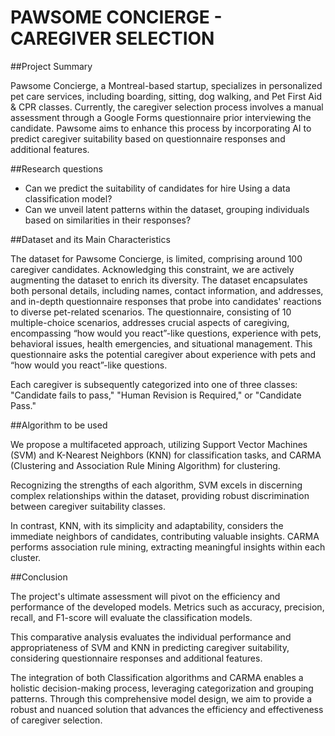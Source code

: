 # PAWSOME CONCIERGE - CAREGIVER SELECTION
##Project Summary

Pawsome Concierge, a Montreal-based startup, specializes in personalized pet care services, including boarding, sitting, dog walking, and Pet First Aid & CPR classes. Currently, the caregiver selection process involves a manual assessment through a Google Forms questionnaire prior interviewing the candidate. Pawsome aims to enhance this process by incorporating AI to predict caregiver suitability based on questionnaire responses and additional features.

##Research questions

<ul>
  <li>Can we predict the suitability of candidates for hire Using a data classification model?</li>
  <li>Can we unveil latent patterns within the dataset, grouping individuals based on similarities in their responses?</li>
</ul>

##Dataset and its Main Characteristics

The dataset for Pawsome Concierge, is limited, comprising around 100 caregiver candidates. Acknowledging this constraint, we are actively augmenting the dataset to enrich its diversity.  The dataset encapsulates both personal details, including names, contact information, and addresses, and in-depth questionnaire responses that probe into candidates' reactions to diverse pet-related scenarios. The questionnaire, consisting of 10 multiple-choice scenarios, addresses crucial aspects of caregiving, encompassing “how would you react”-like questions, experience with pets, behavioral issues, health emergencies, and situational management. This questionnaire asks the potential caregiver about experience with pets and “how would you react”-like questions.

Each caregiver is subsequently categorized into one of three classes: "Candidate fails to pass," "Human Revision is Required," or "Candidate Pass." 

##Algorithm to be used

We propose a multifaceted approach, utilizing Support Vector Machines (SVM) and K-Nearest Neighbors (KNN) for classification tasks, and CARMA (Clustering and Association Rule Mining Algorithm) for clustering. 

Recognizing the strengths of each algorithm, SVM excels in discerning complex relationships within the dataset, providing robust discrimination between caregiver suitability classes.
 
In contrast, KNN, with its simplicity and adaptability, considers the immediate neighbors of candidates, contributing valuable insights. 
CARMA performs association rule mining, extracting meaningful insights within each cluster. 

##Conclusion

The project's ultimate assessment will pivot on the efficiency and performance of the developed models. Metrics such as accuracy, precision, recall, and F1-score will evaluate the classification models. 

This comparative analysis evaluates the individual performance and appropriateness of SVM and KNN in predicting caregiver suitability, considering questionnaire responses and additional features.

The integration of both Classification algorithms and CARMA enables a holistic decision-making process, leveraging categorization and grouping patterns. Through this comprehensive model design, we aim to provide a robust and nuanced solution that advances the efficiency and effectiveness of caregiver selection.
